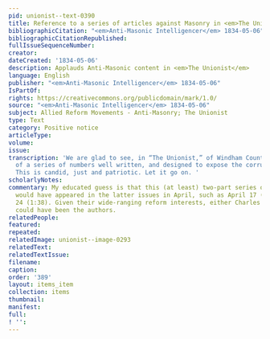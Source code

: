 ```yaml
---
pid: unionist--text-0390
title: Reference to a series of articles against Masonry in <em>The Unionist</em>
bibliographicCitation: "<em>Anti-Masonic Intelligencer</em> 1834-05-06"
bibliographicCitationRepublished: 
fullIssueSequenceNumber: 
creator: 
dateCreated: '1834-05-06'
description: Applauds Anti-Masonic content in <em>The Unionist</em>
language: English
publisher: "<em>Anti-Masonic Intelligencer</em> 1834-05-06"
IsPartOf: 
rights: https://creativecommons.org/publicdomain/mark/1.0/
source: "<em>Anti-Masonic Intelligencer</em> 1834-05-06"
subject: Allied Reform Movements - Anti-Masonry; The Unionist
type: Text
category: Positive notice
articleType: 
volume: 
issue: 
transcription: 'We are glad to see, in “The Unionist,” of Windham County, the second
  of a series of numbers well written, and designed to expose the corruptions of Freemasonry.
  This is candid, just and patriotic. Let it go on. '
scholarlyNotes: 
commentary: My educated guess is that this (at least) two-part series on Anti-Masonry
  would have appeared in the latter issues in April, such as April 17 (1:37) and April
  24 (1:38). Given their wide-ranging reform interests, either Charles or William
  could have been the authors.
relatedPeople: 
featured: 
repeated: 
relatedImage: unionist--image-0293
relatedText: 
relatedTextIssue: 
filename: 
caption: 
order: '389'
layout: items_item
collection: items
thumbnail: 
manifest: 
full: 
! '': 
---
```

